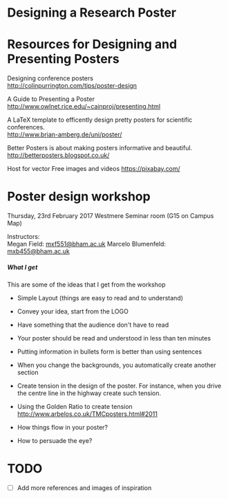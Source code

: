 Designing a Research Poster
===========================


# Resources for Designing and Presenting Posters

  Designing conference posters  
  http://colinpurrington.com/tips/poster-design

  A Guide to Presenting a Poster  
  http://www.owlnet.rice.edu/~cainproj/presenting.html


  A LaTeX template to efficently design pretty posters for scientific conferences.  
  http://www.brian-amberg.de/uni/poster/


  Better Posters is about making posters informative and beautiful.
  http://betterposters.blogspot.co.uk/


  Host for vector Free images and videos
  https://pixabay.com/



# Poster design workshop

Thursday, 23rd February 2017
Westmere  Seminar room (G15 on Campus Map)

Instructors:  
Megan Field: mxf551@bham.ac.uk
Marcelo Blumenfeld: mxb455@bham.ac.uk

##### What I get

This are some of the ideas that I get from the workshop

* Simple Layout (things are easy to read and to understand)
* Convey your idea, start from the LOGO
* Have something that the audience don't have to read
* Your poster should be read and understood in less than ten minutes
* Putting information in bullets form is better than using sentences
* When you change the backgrounds, you automatically create another section
* Create tension in the design of the poster. For instance, when you drive the
centre line in the highway create such tension.
* Using the Golden Ratio to create tension http://www.arbelos.co.uk/TMCposters.html#2011

* How things flow in your poster?
* How to persuade the eye?

# TODO 

- [ ] Add more references and images of inspiration
